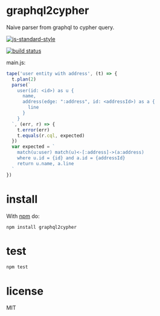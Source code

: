 # graphql2cypher

Naive parser from graphql to cypher query.

[![js-standard-style](https://cdn.rawgit.com/feross/standard/master/badge.svg)](https://github.com/feross/standard)

[![build status](https://api.travis-ci.org/JamesKyburz/graphql2cypher.svg)](https://travis-ci.org/JamesKyburz/graphql2cypher)

main.js:

```javascript
tape('user entity with address', (t) => {
  t.plan(2)
  parse(`
    user(id: <id>) as u {
      name,
      address(edge: ":address", id: <addressId>) as a {
        line
      }
    }
  `, (err, r) => {
    t.error(err)
    t.equals(r.cql, expected)
  })
  var expected = `
    match(u:user) match(u)<-[:address]->(a:address)
    where u.id = {id} and a.id = {addressId}
    return u.name, a.line
  `
})
```

# install

With [npm](https://npmjs.org) do:

```
npm install graphql2cypher
```

# test

```
npm test
```

# license

MIT
